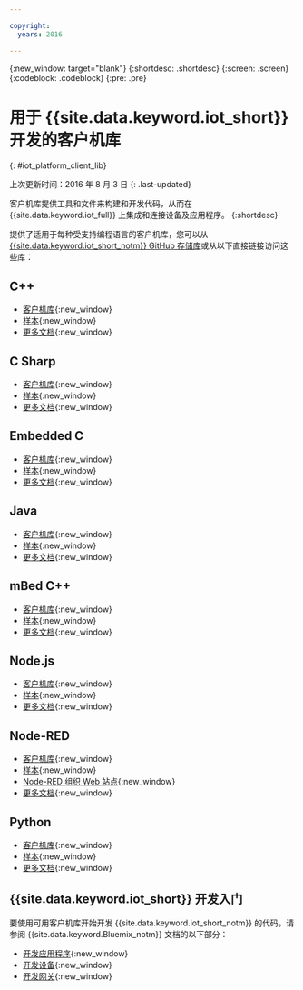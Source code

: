 ```yaml
---

copyright:
  years: 2016

---
```


{:new_window: target="blank"}
{:shortdesc: .shortdesc}
{:screen: .screen}
{:codeblock: .codeblock}
{:pre: .pre}

# 用于 {{site.data.keyword.iot_short}} 开发的客户机库
{: #iot_platform_client_lib}

上次更新时间：2016 年 8 月 3 日
{: .last-updated}

客户机库提供工具和文件来构建和开发代码，从而在 {{site.data.keyword.iot_full}} 上集成和连接设备及应用程序。
{:shortdesc}

提供了适用于每种受支持编程语言的客户机库，您可以从 [{{site.data.keyword.iot_short_notm}} GitHub 存储库](https://github.com/ibm-watson-iot)或从以下直接链接访问这些库：

## C++

- [客户机库](https://github.com/ibm-watson-iot/iot-cpp){:new_window}
- [样本](https://github.com/ibm-watson-iot/iot-cpp/tree/master/samples){:new_window}
- [更多文档](https://github.com/ibm-watson-iot/iot-cpp/blob/master/README.md){:new_window}

## C Sharp
- [客户机库](https://github.com/ibm-watson-iot/iot-csharp){:new_window}
- [样本](https://github.com/ibm-watson-iot/iot-csharp/tree/master/sample){:new_window}
- [更多文档](https://github.com/ibm-watson-iot/iot-csharp/blob/master/README.md){:new_window}

## Embedded C

- [客户机库](https://github.com/ibm-watson-iot/iot-embeddedc){:new_window}
- [样本](https://github.com/ibm-watson-iot/iot-embeddedc/tree/master/samples){:new_window}
- [更多文档](https://github.com/ibm-watson-iot/iot-embeddedc/blob/master/README.md){:new_window}


## Java
- [客户机库](https://github.com/ibm-watson-iot/iot-java){:new_window}
- [样本](https://github.com/ibm-watson-iot/iot-java#samples){:new_window}
- [更多文档](https://github.com/ibm-watson-iot/iot-java/blob/master/README.md){:new_window}

## mBed C++

- [客户机库](https://developer.mbed.org/teams/IBM_IoT/code/IBMIoTF/){:new_window}
- [样本](https://developer.mbed.org/teams/IBM_IoT/code/IBMIoTClientLibrarySample/){:new_window}
- [更多文档](http://iotf.readthedocs.io/en/latest/devices/libraries/mbedcpp.html){:new_window}

## Node.js
- [客户机库](https://github.com/ibm-watson-iot/iot-nodejs){:new_window}
- [样本](https://github.com/ibm-watson-iot/iot-nodejs/tree/master/samples){:new_window}
- [更多文档](https://github.com/ibm-watson-iot/iot-nodejs/blob/master/README.md){:new_window}

## Node-RED
- [客户机库](https://github.com/ibm-watson-iot/iot-nodered){:new_window}
- [样本](https://github.com/ibm-watson-iot/iot-nodered/tree/master/samples/rpi){:new_window}
- [Node-RED 组织 Web 站点](http://nodered.org/){:new_window}
- [更多文档](https://github.com/ibm-watson-iot/iot-nodered/blob/master/README.md){:new_window}

## Python
- [客户机库](https://github.com/ibm-watson-iot/iot-python){:new_window}
- [样本](https://github.com/ibm-watson-iot/iot-python/tree/master/samples){:new_window}
- [更多文档](https://github.com/ibm-watson-iot/iot-python/blob/master/README.rst){:new_window}

## {{site.data.keyword.iot_short}} 开发入门

要使用可用客户机库开始开发 {{site.data.keyword.iot_short_notm}} 的代码，请参阅 {{site.data.keyword.Bluemix_notm}} 文档的以下部分：

- [开发应用程序](applications/api.html){:new_window}
- [开发设备](devices/api.html){:new_window}
- [开发网关](gateways/mqtt.html){:new_window}
